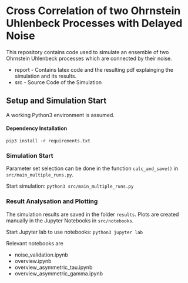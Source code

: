 # Cross Correlation of two Ohrnstein Uhlenbeck Processes with Delayed Noise
This repository contains code used to simulate an ensemble of two Ohrnstein Uhlenbeck processes which are connected by their noise.

- report - Contains latex code and the resulting pdf explainging the simulation and its results.
- src - Source Code of the Simulation


## Setup and Simulation Start
A working Python3 environment is assumed.

####  Dependency Installation
``pip3 install -r requirements.txt``

### Simulation Start
Parameter set selection can be done in the function `calc_and_save()` in `src/main_multiple_runs.py`.

Start simulation:
```python3 src/main_multiple_runs.py```

### Result Analysation and Plotting
The simulation results are saved in the folder `results`.
Plots are created manually in the Jupyter Notebooks in `src/notebooks`.

Start Jupyter lab to use notebooks:
```python3 jupyter lab```

Relevant notebooks are
- noise_validation.ipynb
- overview.ipynb
- overview_asymmetric_tau.ipynb
- overview_asymmetric_gamma.ipynb
